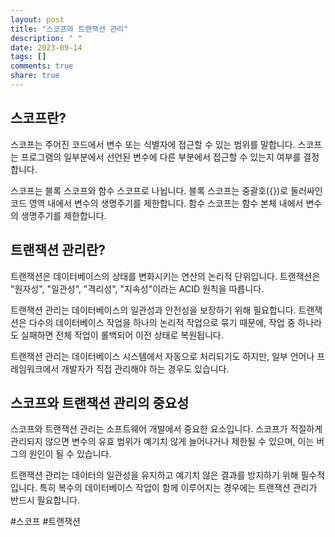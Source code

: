 ```yaml
---
layout: post
title: "스코프와 트랜잭션 관리"
description: " "
date: 2023-09-14
tags: []
comments: true
share: true
---
```


## 스코프란?

스코프는 주어진 코드에서 변수 또는 식별자에 접근할 수 있는 범위를 말합니다. 스코프는 프로그램의 일부분에서 선언된 변수에 다른 부분에서 접근할 수 있는지 여부를 결정합니다.

스코프는 블록 스코프와 함수 스코프로 나뉩니다. 블록 스코프는 중괄호({})로 둘러싸인 코드 영역 내에서 변수의 생명주기를 제한합니다. 함수 스코프는 함수 본체 내에서 변수의 생명주기를 제한합니다.

## 트랜잭션 관리란?

트랜잭션은 데이터베이스의 상태를 변화시키는 연산의 논리적 단위입니다. 트랜잭션은 "원자성", "일관성", "격리성", "지속성"이라는 ACID 원칙을 따릅니다.

트랜잭션 관리는 데이터베이스의 일관성과 안전성을 보장하기 위해 필요합니다. 트랜잭션은 다수의 데이터베이스 작업을 하나의 논리적 작업으로 묶기 때문에, 작업 중 하나라도 실패하면 전체 작업이 롤백되어 이전 상태로 복원됩니다.

트랜잭션 관리는 데이터베이스 시스템에서 자동으로 처리되기도 하지만, 일부 언어나 프레임워크에서 개발자가 직접 관리해야 하는 경우도 있습니다.

## 스코프와 트랜잭션 관리의 중요성

스코프와 트랜잭션 관리는 소프트웨어 개발에서 중요한 요소입니다. 스코프가 적절하게 관리되지 않으면 변수의 유효 범위가 예기치 않게 늘어나거나 제한될 수 있으며, 이는 버그의 원인이 될 수 있습니다.

트랜잭션 관리는 데이터의 일관성을 유지하고 예기치 않은 결과를 방지하기 위해 필수적입니다. 특히 복수의 데이터베이스 작업이 함께 이루어지는 경우에는 트랜잭션 관리가 반드시 필요합니다.

#스코프 #트랜잭션
